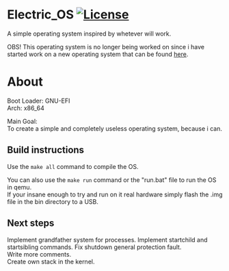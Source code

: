 # Electric_OS [![License](https://img.shields.io/badge/licence-MIT-green)](https://github.com/Kaj9296/Electric_OS/LICENCE) 
  
A simple operating system inspired by whetever will work.  

OBS! This operating system is no longer being worked on since i have started work on a new operating system that can be found [here](https://github.com/Kaj9296/Asym).

# About  
Boot Loader: GNU-EFI  
Arch: x86_64  
   
Main Goal:   
To create a simple and completely useless operating system, because i can.  
  
## Build instructions   

Use the ```make all``` command to compile the OS.  

You can also use the ```make run``` command or the "run.bat" file to run the OS in qemu.  
If your insane enough to try and run on it real hardware simply flash the .img file in the bin directory to a USB.

## Next steps 

Implement grandfather system for processes.
Implement startchild and startsibling commands.
Fix shutdown general protection fault.  
Write more comments.  
Create own stack in the kernel.  
